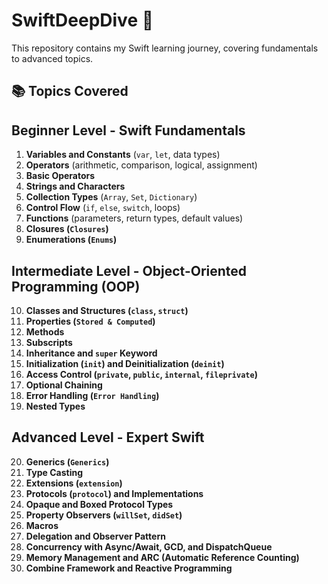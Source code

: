 # SwiftDeepDive 🚀

This repository contains my Swift learning journey, covering fundamentals to advanced topics.

## 📚 Topics Covered

## Beginner Level - Swift Fundamentals
1. **Variables and Constants** (`var`, `let`, data types)
2. **Operators** (arithmetic, comparison, logical, assignment)
3. **Basic Operators**
4. **Strings and Characters**
5. **Collection Types** (`Array`, `Set`, `Dictionary`)
6. **Control Flow** (`if`, `else`, `switch`, loops)
7. **Functions** (parameters, return types, default values)
8. **Closures (`Closures`)**
9. **Enumerations (`Enums`)**

## Intermediate Level - Object-Oriented Programming (OOP)
10. **Classes and Structures (`class`, `struct`)**
11. **Properties (`Stored & Computed`)**
12. **Methods**
13. **Subscripts**
14. **Inheritance and `super` Keyword**
15. **Initialization (`init`) and Deinitialization (`deinit`)**
16. **Access Control (`private`, `public`, `internal`, `fileprivate`)**
17. **Optional Chaining**
18. **Error Handling (`Error Handling`)**
19. **Nested Types**

## Advanced Level - Expert Swift
20. **Generics (`Generics`)**
21. **Type Casting**
22. **Extensions (`extension`)**
23. **Protocols (`protocol`) and Implementations**
24. **Opaque and Boxed Protocol Types**
25. **Property Observers (`willSet`, `didSet`)**
26. **Macros**
27. **Delegation and Observer Pattern**
28. **Concurrency with Async/Await, GCD, and DispatchQueue**
29. **Memory Management and ARC (Automatic Reference Counting)**
30. **Combine Framework and Reactive Programming**
